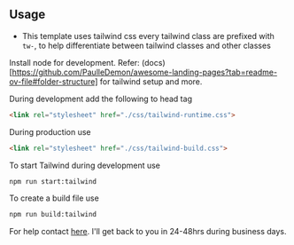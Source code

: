 
## Usage

* This template uses tailwind css every tailwind class are prefixed with `tw-`, to help differentiate
  between tailwind classes and other classes  

Install node for development. Refer: (docs)[https://github.com/PaulleDemon/awesome-landing-pages?tab=readme-ov-file#folder-structure] for tailwind setup and more.

During development add the following to head tag

```html
<link rel="stylesheet" href="./css/tailwind-runtime.css">
```
During production use

```html
<link rel="stylesheet" href="./css/tailwind-build.css">
```

To start Tailwind during development use
```html
npm run start:tailwind
```

To create a build file use
```html
npm run build:tailwind
```



For help contact [here](tally.so/r/woO0Kx). I'll get back to you in 24-48hrs during business days.